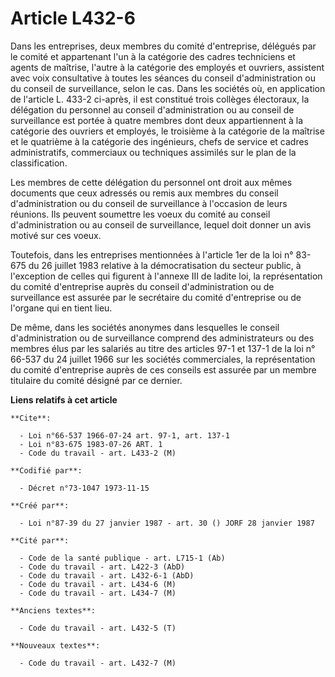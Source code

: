 # Article L432-6

Dans les entreprises, deux membres du comité d'entreprise, délégués par le comité et appartenant l'un à la catégorie des
cadres techniciens et agents de maîtrise, l'autre à la catégorie des employés et ouvriers, assistent avec voix consultative à
toutes les séances du conseil d'administration ou du conseil de surveillance, selon le cas. Dans les sociétés où, en
application de l'article L. 433-2 ci-après, il est constitué trois collèges électoraux, la délégation du personnel au conseil
d'administration ou au conseil de surveillance est portée à quatre membres dont deux appartiennent à la catégorie des
ouvriers et employés, le troisième à la catégorie de la maîtrise et le quatrième à la catégorie des ingénieurs, chefs de
service et cadres administratifs, commerciaux ou techniques assimilés sur le plan de la classification.

Les membres de cette délégation du personnel ont droit aux mêmes documents que ceux adressés ou remis aux membres du conseil
d'administration ou du conseil de surveillance à l'occasion de leurs réunions. Ils peuvent soumettre les voeux du comité au
conseil d'administration ou au conseil de surveillance, lequel doit donner un avis motivé sur ces voeux.

Toutefois, dans les entreprises mentionnées à l'article 1er de la loi n° 83-675 du 26 juillet 1983 relative à la
démocratisation du secteur public, à l'exception de celles qui figurent à l'annexe III de ladite loi, la représentation du
comité d'entreprise auprès du conseil d'administration ou de surveillance est assurée par le secrétaire du comité
d'entreprise ou de l'organe qui en tient lieu.

De même, dans les sociétés anonymes dans lesquelles le conseil d'administration ou de surveillance comprend des
administrateurs ou des membres élus par les salariés au titre des articles 97-1 et 137-1 de la loi n° 66-537 du 24 juillet
1966 sur les sociétés commerciales, la représentation du comité d'entreprise auprès de ces conseils est assurée par un membre
titulaire du comité désigné par ce dernier.

**Liens relatifs à cet article**

	**Cite**:

	  - Loi n°66-537 1966-07-24 art. 97-1, art. 137-1
	  - Loi n°83-675 1983-07-26 ART. 1
	  - Code du travail - art. L433-2 (M)

	**Codifié par**:

	  - Décret n°73-1047 1973-11-15

	**Créé par**:

	  - Loi n°87-39 du 27 janvier 1987 - art. 30 () JORF 28 janvier 1987

	**Cité par**:

	  - Code de la santé publique - art. L715-1 (Ab)
	  - Code du travail - art. L422-3 (AbD)
	  - Code du travail - art. L432-6-1 (AbD)
	  - Code du travail - art. L434-6 (M)
	  - Code du travail - art. L434-7 (M)

	**Anciens textes**:

	  - Code du travail - art. L432-5 (T)

	**Nouveaux textes**:

	  - Code du travail - art. L432-7 (M)
